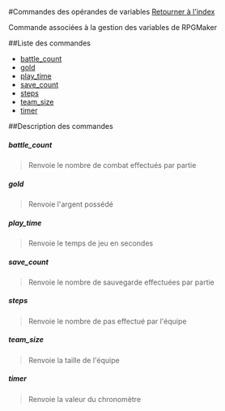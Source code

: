 #Commandes des opérandes de variables
[Retourner à l'index](__command_list.md)

Commande associées à la gestion des variables de RPGMaker

##Liste des commandes
*    [battle_count](#battle_count)
*    [gold](#gold)
*    [play_time](#play_time)
*    [save_count](#save_count)
*    [steps](#steps)
*    [team_size](#team_size)
*    [timer](#timer)


##Description des commandes
##### battle_count

> Renvoie le nombre de combat effectués par partie

  
> 

##### gold

> Renvoie l'argent possédé

  
> 

##### play_time

> Renvoie le temps de jeu en secondes

  
> 

##### save_count

> Renvoie le nombre de sauvegarde effectuées par partie

  
> 

##### steps

> Renvoie le nombre de pas effectué par l'équipe

  
> 

##### team_size

> Renvoie la taille de l'équipe

  
> 

##### timer

> Renvoie la valeur du chronomètre

  
> 

